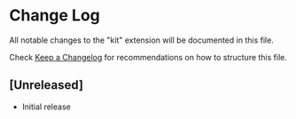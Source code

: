 # Change Log

All notable changes to the "kit" extension will be documented in this file.

Check [Keep a Changelog](http://keepachangelog.com/) for recommendations on how to structure this file.

## [Unreleased]

- Initial release